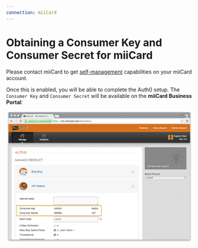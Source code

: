 ```yaml
---
connection: miiCard
---
```


# Obtaining a Consumer Key and Consumer Secret for miiCard

Please contact miiCard to get [self-management](http://www.miicard.com/developers/self-management) capabilities on your miiCard account.

Once this is enabled, you will be able to complete the Auth0 setup. The `Consumer Key` and `Consumer Secret` will be available on the __miiCard Business Portal__:

![](/media/articles/connections/social/miicard/miicard-businessportal.png)
